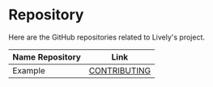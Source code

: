 # Repository

Here are the GitHub repositories related to Lively's project.

| Name Repository | Link                                 |
| ------------- | ---------------------------------------|
| Example       | [CONTRIBUTING](./Docs/CONTRIBUTING.md) |